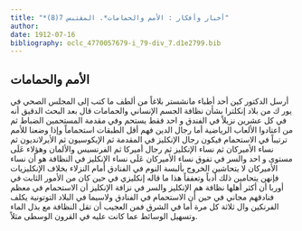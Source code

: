 ```yaml
---
title: "*أخبار وأفكار : الأمم والحمامات*. المقتبس 7(8)"
author: 
date: 1912-07-16
bibliography: oclc_4770057679-i_79-div_7.d1e2799.bib
---
```




##  الأمم والحمامات 


 أرسل الدكتور كين  أحد  أطباء مانشستر بلاغاً من ألطف ما كتب إلى المجلس الصحي في يور ك من بلاد إنكلترا بشأن نظافة الجسم الإنساني والحمامات قال بعد البحث الدقيق أنه في كل  عشرين  نزيلاً في الفندق و  احد  فقط يستحم وفي مقدمة المستحمين الضباط ثم من اعتادوا الألعاب الرياضية أما رجال الدين فهم أقل الطبقات استحماماً وإذا وضعنا للأمم ترتيباً في الاستحمام فيكون رجال الإنكليز في المقدمة ثم الإيكوسيون ثم الأيرلانديون ثم نساء الأميركان ثم نساء الإنكليز ثم رجال أميركا ثم الفرنسيس والألمان وهؤلاء عَلَى مستوى و  احد  والسر في تفوق نساء الأميركان عَلَى نساء الإنكليز في النظافة هو أن نساء الأميركان لا يتحاشين الخروج بألبسة النوم في الفنادق أمام النزلاء بخلاف الإنكليزيات فإنهن يتحامين ذلك أدباً وتعففاً هذا ما قاله إنكليزي في حين كان من الأمور الثابت في أوربا أن أكثر أهلها نظافة هم الإنكليز والسر في نزافة الإنكليز أن الاستحمام في معظم فنادقهم مجاني في حين أن الاستحمام في الفنادق ولاسيما في البلاد التوتونية يكلف الفرنكين وال  ثلاثة  كل مرة أما في الشرق فمن العجيب أن تقل النظافة مع بذل الماء وتسهيل الوسائط عما كانت عليه في القرون الوسطى مثلاً. 
